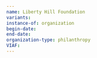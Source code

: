 ```yaml
---
name: Liberty Hill Foundation 
variants: 
instance-of: organization
begin-date: 
end-date: 
organization-type: philanthropy
VIAF: 
---
```

